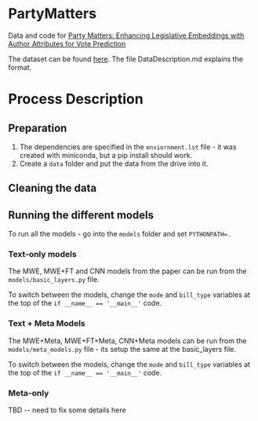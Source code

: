 # PartyMatters
Data and code for [Party Matters: Enhancing Legislative Embeddings with Author Attributes for Vote Prediction](https://arxiv.org/abs/1805.08182)

The dataset can be found [here](https://drive.google.com/drive/folders/1NIV9ieyHab67UjDrpGwKtyJXo2-hzh_l?usp=sharing). The file DataDescription.md explains the format.


# Process Description

## Preparation

1. The dependencies are specified in the `enviornment.lst` file - it was created with miniconda, but a pip install should work.
2. Create a `data` folder and put the data from the drive into it.


## Cleaning the data


## Running the different models

To run all the models - go into the `models` folder and set `PYTHONPATH=.`

### Text-only models

The MWE, MWE+FT and CNN models from the paper can be run from the `models/basic_layers.py` file. 

To switch between the models, change the `mode` and `bill_type` variables at the top of the `if __name__ == '__main__'` code.


### Text + Meta Models

The MWE+Meta, MWE+FT+Meta, CNN+Meta models can be run from the `models/meta_models.py` file - its setup the same at the basic_layers file.

To switch between the models, change the `mode` and `bill_type` variables at the top of the `if __name__ == '__main__'` code.


### Meta-only

TBD -- need to fix some details here